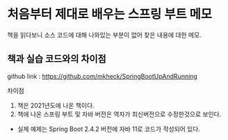 # 처음부터 제대로 배우는 스프링 부트 메모
책을 읽다보니 소스 코드에 대해 나와있는 부분이 없어 찾은 내용에 대한 메모.

## 책과 실습 코드와의 차이점
github link : https://github.com/mkheck/SpringBootUpAndRunning

차이점
1. 책은 2021년도에 나온 책이다.
2. 책에 나온 스프링 부트 및 자바 버전은 역자가 최신버전으로 수정한것으로 보인다.
  - 실제 예제는 Spring Boot 2.4.2 버전에 자바 11로 코드가 작성되어 있다.
